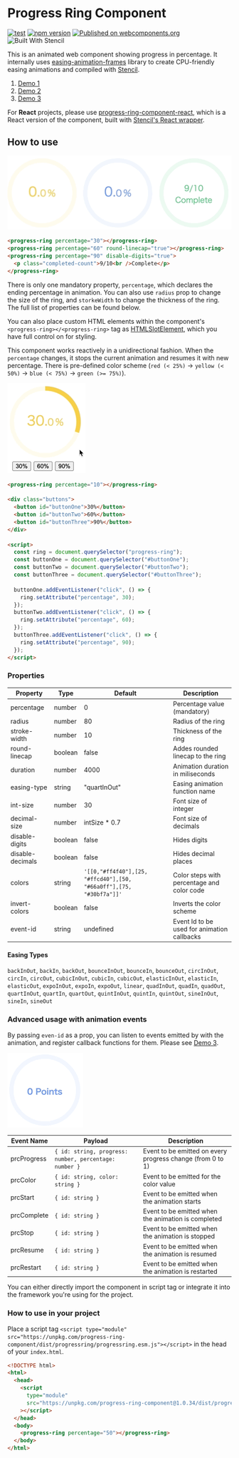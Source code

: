 # Progress Ring Component

[![test](https://github.com/taisuke-j/progress-ring-component/actions/workflows/test.yaml/badge.svg?branch=master&event=push)](https://github.com/taisuke-j/progress-ring-component/actions/workflows/test.yaml)
[![npm version](https://badge.fury.io/js/progress-ring-component.svg)](https://badge.fury.io/js/progress-ring-component)
[![Published on webcomponents.org](https://img.shields.io/badge/webcomponents.org-published-blue.svg)](https://www.webcomponents.org/element/progress-ring-component)
![Built With Stencil](https://img.shields.io/badge/-Built%20With%20Stencil-16161d.svg?logo=data%3Aimage%2Fsvg%2Bxml%3Bbase64%2CPD94bWwgdmVyc2lvbj0iMS4wIiBlbmNvZGluZz0idXRmLTgiPz4KPCEtLSBHZW5lcmF0b3I6IEFkb2JlIElsbHVzdHJhdG9yIDE5LjIuMSwgU1ZHIEV4cG9ydCBQbHVnLUluIC4gU1ZHIFZlcnNpb246IDYuMDAgQnVpbGQgMCkgIC0tPgo8c3ZnIHZlcnNpb249IjEuMSIgaWQ9IkxheWVyXzEiIHhtbG5zPSJodHRwOi8vd3d3LnczLm9yZy8yMDAwL3N2ZyIgeG1sbnM6eGxpbms9Imh0dHA6Ly93d3cudzMub3JnLzE5OTkveGxpbmsiIHg9IjBweCIgeT0iMHB4IgoJIHZpZXdCb3g9IjAgMCA1MTIgNTEyIiBzdHlsZT0iZW5hYmxlLWJhY2tncm91bmQ6bmV3IDAgMCA1MTIgNTEyOyIgeG1sOnNwYWNlPSJwcmVzZXJ2ZSI%2BCjxzdHlsZSB0eXBlPSJ0ZXh0L2NzcyI%2BCgkuc3Qwe2ZpbGw6I0ZGRkZGRjt9Cjwvc3R5bGU%2BCjxwYXRoIGNsYXNzPSJzdDAiIGQ9Ik00MjQuNywzNzMuOWMwLDM3LjYtNTUuMSw2OC42LTkyLjcsNjguNkgxODAuNGMtMzcuOSwwLTkyLjctMzAuNy05Mi43LTY4LjZ2LTMuNmgzMzYuOVYzNzMuOXoiLz4KPHBhdGggY2xhc3M9InN0MCIgZD0iTTQyNC43LDI5Mi4xSDE4MC40Yy0zNy42LDAtOTIuNy0zMS05Mi43LTY4LjZ2LTMuNkgzMzJjMzcuNiwwLDkyLjcsMzEsOTIuNyw2OC42VjI5Mi4xeiIvPgo8cGF0aCBjbGFzcz0ic3QwIiBkPSJNNDI0LjcsMTQxLjdIODcuN3YtMy42YzAtMzcuNiw1NC44LTY4LjYsOTIuNy02OC42SDMzMmMzNy45LDAsOTIuNywzMC43LDkyLjcsNjguNlYxNDEuN3oiLz4KPC9zdmc%2BCg%3D%3D&colorA=16161d&style=flat-square)

This is an animated web component showing progress in percentage. It internally uses [easing-animation-frames](https://github.com/taisuke-j/easing-animation-frames) library to create CPU-friendly easing animations and compiled with [Stencil](https://stenciljs.com/).

1. [Demo 1](https://unpkg.com/progress-ring-component@1.0.34/demo/demo-01.html)
1. [Demo 2](https://unpkg.com/progress-ring-component@1.0.34/demo/demo-02.html)
1. [Demo 3](https://unpkg.com/progress-ring-component@1.0.34/demo/demo-03.html)

For **React** projects, please use [progress-ring-component-react](https://github.com/taisuke-j/progress-ring-component-react), which is a React version of the component, built with [Stencil's React wrapper](https://github.com/ionic-team/stencil-ds-output-targets).

## How to use

![Demo 1](docs/images/demo-1.gif)

<!--
```
<custom-element-demo>
  <template>
    <script type="module" src="https://unpkg.com/progress-ring-component@1.0.34/dist/progressring/progressring.esm.js"></script>
    <script nomodule src="https://unpkg.com/progress-ring-component@1.0.34/dist/progressring/progressring.js"></script>
    <style>
      progress-ring { margin-right: 10px; font-family: sans-serif; }
      .completed-count { color: #30bf7a; font-size: 18px; }
    </style>
    <next-code-block></next-code-block>
  </template>
</custom-element-demo>
```
-->

```html
<progress-ring percentage="30"></progress-ring>
<progress-ring percentage="60" round-linecap="true"></progress-ring>
<progress-ring percentage="90" disable-digits="true">
  <p class="completed-count">9/10<br />Complete</p>
</progress-ring>
```

There is only one mandatory property, `percentage`, which declares the ending percentage in animation. You can also use `radius` prop to change the size of the ring, and `storkeWidth` to change the thickness of the ring. The full list of properties can be found below.

You can also place custom HTML elements within the component's `<progress-ring></<progress-ring>` tag as [HTMLSlotElement](https://developer.mozilla.org/en-US/docs/Web/API/HTMLSlotElement), which you have full control on for styling.

This component works reactively in a unidirectional fashion. When the `percentage` changes, it stops the current animation and resumes it with new percentage. There is pre-defined color scheme (`red (< 25%)` -> `yellow (< 50%)` -> `blue (< 75%)` -> `green (>= 75%)`).

![Demo 2](docs/images/demo-2.gif)

<!--
```
<custom-element-demo>
  <template>
    <script type="module" src="https://unpkg.com/progress-ring-component@1.0.34/dist/progressring/progressring.esm.js"></script>
    <script nomodule src="https://unpkg.com/progress-ring-component@1.0.34/dist/progressring/progressring.js"></script>
    <style>
      progress-ring { margin-right: 10px; font-family: sans-serif; }
      .buttons { width: 170px; margin-top: 20px; text-align: center; }
      button { margin-right: 10px; }
    </style>
    <next-code-block></next-code-block>
  </template>
</custom-element-demo>
```
-->

```html
<progress-ring percentage="10"></progress-ring>

<div class="buttons">
  <button id="buttonOne">30%</button>
  <button id="buttonTwo">60%</button>
  <button id="buttonThree">90%</button>
</div>

<script>
  const ring = document.querySelector("progress-ring");
  const buttonOne = document.querySelector("#buttonOne");
  const buttonTwo = document.querySelector("#buttonTwo");
  const buttonThree = document.querySelector("#buttonThree");

  buttonOne.addEventListener("click", () => {
    ring.setAttribute("percentage", 30);
  });
  buttonTwo.addEventListener("click", () => {
    ring.setAttribute("percentage", 60);
  });
  buttonThree.addEventListener("click", () => {
    ring.setAttribute("percentage", 90);
  });
</script>
```

### Properties

| Property         | Type    | Default                                                             | Description                                 |
| ---------------- | ------- | ------------------------------------------------------------------- | ------------------------------------------- |
| percentage       | number  | 0                                                                   | Percentage value (mandatory)                |
| radius           | number  | 80                                                                  | Radius of the ring                          |
| stroke-width     | number  | 10                                                                  | Thickness of the ring                       |
| round-linecap    | boolean | false                                                               | Addes rounded linecap to the ring           |
| duration         | number  | 4000                                                                | Animation duration in miliseconds           |
| easing-type      | string  | "quartInOut"                                                        | Easing animation function name              |
| int-size         | number  | 30                                                                  | Font size of integer                        |
| decimal-size     | number  | intSize \* 0.7                                                      | Font size of decimals                       |
| disable-digits   | boolean | false                                                               | Hides digits                                |
| disable-decimals | boolean | false                                                               | Hides decimal places                        |
| colors           | string  | `'[[0,"#ff4f40"],[25, "#ffcd40"],[50, "#66a0ff"],[75, "#30bf7a"]]'` | Color steps with percentage and color code  |
| invert-colors    | boolean | false                                                               | Inverts the color scheme                    |
| event-id         | string  | undefined                                                           | Event Id to be used for animation callbacks |

#### Easing Types

`backInOut`, `backIn`, `backOut`, `bounceInOut`, `bounceIn`, `bounceOut`, `circInOut`, `circIn`, `circOut`, `cubicInOut`, `cubicIn`, `cubicOut`, `elasticInOut`, `elasticIn`, `elasticOut`, `expoInOut`, `expoIn`, `expoOut`, `linear`, `quadInOut`, `quadIn`, `quadOut`, `quartInOut`, `quartIn`, `quartOut`, `quintInOut`, `quintIn`, `quintOut`, `sineInOut`, `sineIn`, `sineOut`

### Advanced usage with animation events

By passing `even-id` as a prop, you can listen to events emitted by with the animation, and register callback functions for them. Please see [Demo 3](https://unpkg.com/progress-ring-component@1.0.34/demo/demo-03.html).

![Demo 3](docs/images/demo-3.gif)

| Event Name  | Payload                                                | Description                                                |
| ----------- | ------------------------------------------------------ | ---------------------------------------------------------- |
| prcProgress | `{ id: string, progress: number, percentage: number }` | Event to be emitted on every progress change (from 0 to 1) |
| prcColor    | `{ id: string, color: string }`                        | Event to be emitted for the color value                    |
| prcStart    | `{ id: string }`                                       | Event to be emitted when the animation starts              |
| prcComplete | `{ id: string }`                                       | Event to be emitted when the animation is completed        |
| prcStop     | `{ id: string }`                                       | Event to be emitted when the animation is stopped          |
| prcResume   | `{ id: string }`                                       | Event to be emitted when the animation is resumed          |
| prcRestart  | `{ id: string }`                                       | Event to be emitted when the animation is restarted        |

You can either directly import the component in script tag or integrate it into the framework you're using for the project.

### How to use in your project

Place a script tag `<script type="module" src="https://unpkg.com/progress-ring-component/dist/progressring/progressring.esm.js"></script>` in the head of your `index.html`.

```html
<!DOCTYPE html>
<html>
  <head>
    <script
      type="module"
      src="https://unpkg.com/progress-ring-component@1.0.34/dist/progressring/progressring.esm.js"
    ></script>
  </head>
  <body>
    <progress-ring percentage="50"></progress-ring>
  </body>
</html>
```
